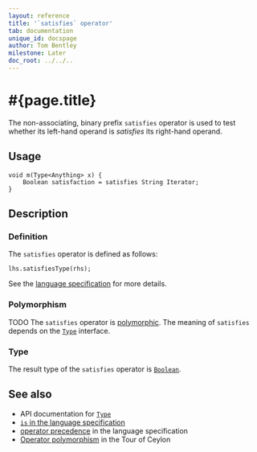 ```yaml
---
layout: reference
title: '`satisfies` operator'
tab: documentation
unique_id: docspage
author: Tom Bentley
milestone: Later
doc_root: ../../..
---
```


# #{page.title}

The non-associating, binary prefix `satisfies` operator is used to test whether its 
left-hand  operand is *satisfies* its right-hand operand.

## Usage 

<!-- check:none -->
<!-- try: -->
    void m(Type<Anything> x) {
        Boolean satisfaction = satisfies String Iterator;
    }

## Description

### Definition

The `satisfies` operator is defined as follows:

<!-- check:none -->
<!-- try: -->
    lhs.satisfiesType(rhs);

See the [language specification](#{site.urls.spec_current}#equalitycomparison) 
for more details.

### Polymorphism

TODO The `satisfies` operator is [polymorphic](#{page.doc_root}/reference/operator/operator-polymorphism). 
The meaning of `satisfies` depends on the 
[`Type`](#{site.urls.apidoc_current}/metamodel/Type.type.html) interface.

### Type

The result type of the `satisfies` operator is [`Boolean`](#{site.urls.apidoc_current}/Boolean.type.html).

## See also

* API documentation for [`Type`](#{site.urls.apidoc_current}/metamodel/Type.type.html)
* [`is` in the language specification](#{site.urls.spec_current}#equalitycomparison)
* [operator precedence](#{site.urls.spec_current}#operatorprecedence) in the 
  language specification
* [Operator polymorphism](#{page.doc_root}/tour/language-module/#operator_polymorphism) 
  in the Tour of Ceylon

